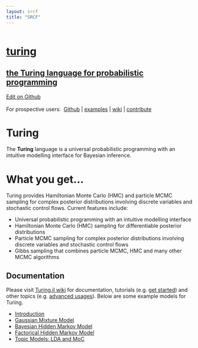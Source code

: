 ```yaml
---
layout: srcf
title: "SRCF"
---
```


<div class="topbox" style="overflow: auto;">
<div class="logo" style="margin-bottom: 10px;">
  <h1><a href="//www.turing.ml/">turing</a></h1>
  <h2><a href="//www.turing.ml/">the Turing language for probabilistic programming</a></h2>
</div><div class="menu">
  <p style="margin-bottom: 0px;">
    <a href="https://github.com/yebai/Turing.jl/edit/master/docs/index.md"> Edit on Github </a>
    <br/><br/>
    For prospective users:&nbsp;
    <a href="https://github.com/yebai/Turing.jl/">Github</a> |
    <a href="https://github.com/yebai/Turing.jl/example-models//">examples</a> |
    <a href="https://github.com/yebai/Turing.jl/wiki">wiki</a> |
   <a href="https://github.com/yebai/Turing.jl/wiki/Contribute">contribute</a><br/>
  </p>
</div></div><div class="main">


<h1>Turing</h1>

<p>The <b>Turing</b> language is a universal probabilistic programming with an intuitive modelling interface for Bayesian inference.
</p>


<h1 id="wyg">What you get...</h1>

Turing provides Hamiltonian Monte Carlo (HMC) and particle MCMC sampling for complex posterior distributions involving discrete variables and stochastic control flows. Current features include:

</div>

- Universal probabilistic programming with an intuitive modelling interface
- Hamiltonian Monte Carlo (HMC) sampling for differentiable posterior distributions
- Particle MCMC sampling for complex posterior distributions involving discrete variables and stochastic control flows
- Gibbs sampling that combines particle MCMC,  HMC and many other MCMC algorithms

## Documentation

Please visit [Turing.jl wiki](https://github.com/yebai/Turing.jl/wiki) for documentation, tutorials (e.g. [get started](https://github.com/yebai/Turing.jl/wiki/Get-started)) and other topics (e.g. [advanced usages](https://github.com/yebai/Turing.jl/wiki/Advanced-usages)). Below are some example models for Turing.

- [Introduction](https://nbviewer.jupyter.org/github/yebai/Turing.jl/blob/master/example-models/notebooks/Introduction.ipynb)
- [Gaussian Mixture Model](https://nbviewer.jupyter.org/github/yebai/Turing.jl/blob/master/example-models/notebooks/GMM.ipynb)
- [Bayesian Hidden Markov Model](https://nbviewer.jupyter.org/github/yebai/Turing.jl/blob/master/example-models/notebooks/BayesHmm.ipynb)
- [Factorical Hidden Markov Model](https://nbviewer.jupyter.org/github/yebai/Turing.jl/blob/master/example-models/notebooks/FHMM.ipynb)
- [Topic Models: LDA and MoC](https://nbviewer.jupyter.org/github/yebai/Turing.jl/blob/master/example-models/notebooks/TopicModels.ipynb)
